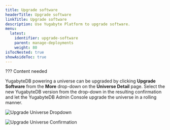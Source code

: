 ```yaml
---
title: Upgrade software
headerTitle: Upgrade software
linkTitle: Upgrade software
description: Use Yugabyte Platform to upgrade software.
menu:
  latest:
    identifier: upgrade-software
    parent: manage-deployments
    weight: 80
isTocNested: true
showAsideToc: true
---
```


??? Content needed

YugabyteDB powering a universe can be upgraded by clicking **Upgrade Software** from the **More** drop-down on the **Universe Detail** page. Select the new YugabyteDB version from the drop-down in the resulting confirmation and let the YugabyteDB Admin Console upgrade the universe in a rolling manner.

![Upgrade Universe Dropdown](/images/ee/upgrade-univ-1.png)

![Upgrade Universe Confirmation](/images/ee/upgrade-univ-2.png)
